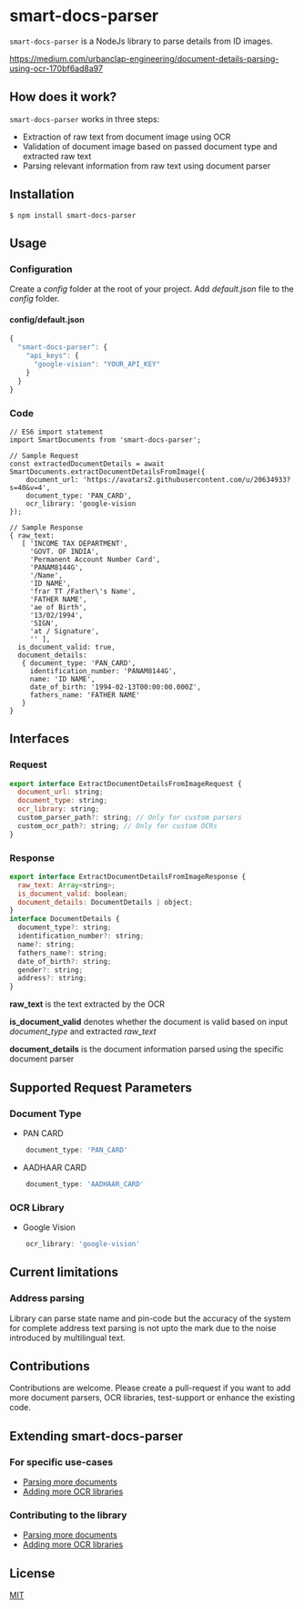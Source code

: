 # smart-docs-parser

```smart-docs-parser``` is a NodeJs library to parse details from ID images.

https://medium.com/urbanclap-engineering/document-details-parsing-using-ocr-170bf6ad8a97

## How does it work?

```smart-docs-parser``` works in three steps:
- Extraction of raw text from document image using OCR
- Validation of document image based on passed document type and extracted raw text
- Parsing relevant information from raw text using document parser

## Installation
```
$ npm install smart-docs-parser
```

## Usage
### Configuration
Create a _config_ folder at the root of your project. Add _default.json_ file to the _config_ folder.
#### config/default.json
```Javascript
{
  "smart-docs-parser": {
    "api_keys": {
      "google-vision": "YOUR_API_KEY"
    }
  }
}
```
### Code
```
// ES6 import statement
import SmartDocuments from 'smart-docs-parser';

// Sample Request
const extractedDocumentDetails = await SmartDocuments.extractDocumentDetailsFromImage({
    document_url: 'https://avatars2.githubusercontent.com/u/20634933?s=40&v=4',
    document_type: 'PAN_CARD',
    ocr_library: 'google-vision
});

// Sample Response
{ raw_text: 
   [ 'INCOME TAX DEPARTMENT',
     'GOVT. OF INDIA',
     'Permanent Account Number Card',
     'PANAM8144G',
     '/Name',
     'ID NAME',
     'frar TT /Father\'s Name',
     'FATHER NAME',
     'ae of Birth',
     '13/02/1994',
     'SIGN',
     'at / Signature',
     '' ],
  is_document_valid: true,
  document_details: 
   { document_type: 'PAN_CARD',
     identification_number: 'PANAM8144G',
     name: 'ID NAME',
     date_of_birth: '1994-02-13T00:00:00.000Z',
     fathers_name: 'FATHER NAME' 
   } 
}
```

## Interfaces
### Request
```Javascript
export interface ExtractDocumentDetailsFromImageRequest {
  document_url: string;
  document_type: string;
  ocr_library: string;
  custom_parser_path?: string; // Only for custom parsers
  custom_ocr_path?: string; // Only for custom OCRs
}
```
### Response
```Javascript
export interface ExtractDocumentDetailsFromImageResponse {
  raw_text: Array<string>;
  is_document_valid: boolean;
  document_details: DocumentDetails | object;
}
interface DocumentDetails {
  document_type?: string;
  identification_number?: string;
  name?: string;
  fathers_name?: string;
  date_of_birth?: string;
  gender?: string;
  address?: string;
}
```
**raw_text** is the text extracted by the OCR

**is_document_valid** denotes whether the document is valid based on input *document_type* and extracted *raw_text*

**document_details** is the document information parsed using the specific document parser

## Supported Request Parameters
### Document Type
* PAN CARD
``` Javascript
    document_type: 'PAN_CARD'
```
* AADHAAR CARD
``` Javascript
    document_type: 'AADHAAR_CARD'
```
### OCR Library
* Google Vision
``` Javascript
    ocr_library: 'google-vision'
```

## Current limitations
### Address parsing
Library can parse state name and pin-code but the accuracy of the system for complete address text parsing is not upto the mark due to the noise introduced by multilingual text. 

## Contributions
Contributions are welcome. Please create a pull-request if you want to add more document parsers, OCR libraries, test-support or enhance the existing code.

## Extending smart-docs-parser
### For specific use-cases
* [Parsing more documents](https://github.com/SourabhJaz/smart-docs-parser/blob/master/docs/custom_parser.md)
* [Adding more OCR libraries](https://github.com/SourabhJaz/smart-docs-parser/blob/master/docs/custom_ocr.md)

### Contributing to the library
* [Parsing more documents](https://github.com/SourabhJaz/smart-docs-parser/blob/master/docs/document_parser.md)
* [Adding more OCR libraries](https://github.com/SourabhJaz/smart-docs-parser/blob/master/docs/ocr_library.md)

## License
[MIT](https://github.com/SourabhJaz/smart-docs-parser/blob/master/LICENSE)
